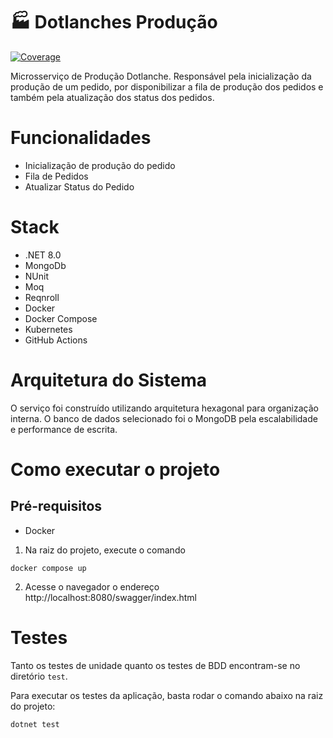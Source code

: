 # 🏭 Dotlanches Produção

[![Coverage](https://sonarcloud.io/api/project_badges/measure?project=98Lanches_dotlanche-producao&metric=coverage)](https://sonarcloud.io/summary/new_code?id=98Lanches_dotlanche-pagamento)

Microsserviço de Produção Dotlanche. Responsável pela inicialização da produção de um pedido, por disponibilizar a fila de produção dos pedidos e também pela atualização dos status dos pedidos.

# Funcionalidades
- Inicialização de produção do pedido
- Fila de Pedidos
- Atualizar Status do Pedido

# Stack
- .NET 8.0
- MongoDb
- NUnit
- Moq
- Reqnroll
- Docker
- Docker Compose
- Kubernetes
- GitHub Actions

# Arquitetura do Sistema
O serviço foi construído utilizando arquitetura hexagonal para organização interna. O banco de dados selecionado foi o MongoDB pela escalabilidade e performance de escrita.

# Como executar o projeto

## Pré-requisitos
- Docker

1. Na raiz do projeto, execute o comando
```
docker compose up
```
2. Acesse o navegador o endereço http://localhost:8080/swagger/index.html

# Testes
Tanto os testes de unidade quanto os testes de BDD encontram-se no diretório `test`.

Para executar os testes da aplicação, basta rodar o comando abaixo na raiz do projeto:
```
dotnet test
```